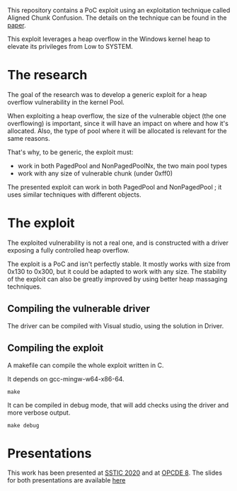 This repository contains a PoC exploit using an exploitation technique called Aligned Chunk Confusion.
The details on the technique can be found in the [paper](https://github.com/synacktiv/Windows-kernel-SegmentHeap-Aligned-Chunk-Confusion/blob/master/Scoop_The_Windows_10_pool.pdf).

This exploit leverages a heap overflow in the Windows kernel heap to elevate its privileges from Low to SYSTEM.


# The research

The goal of the research was to develop a generic exploit for a heap overflow vulnerability in the kernel Pool.

When exploiting a heap overflow, the size of the vulnerable object (the one overflowing) is important, since it will have an impact on where and how it's allocated. Also, the type of pool where it will be allocated is relevant for the same reasons.

That's why, to be generic, the exploit must:

- work in both PagedPool and NonPagedPoolNx, the two main pool types
- work with any size of vulnerable chunk (under 0xff0)

The presented exploit can work in both PagedPool and NonPagedPool ; it uses similar techniques with different objects.


# The exploit


The exploited vulnerability is not a real one, and is constructed with a driver exposing a fully controlled heap overflow.

The exploit is a PoC and isn't perfectly stable. It mostly works with size from 0x130 to 0x300, but it could be adapted to work with any size.
The stability of the exploit can also be greatly improved by using better heap massaging techniques.

## Compiling the vulnerable driver

The driver can be compiled with Visual studio, using the solution in Driver.

## Compiling the exploit

A makefile can compile the whole exploit written in C.

It depends on gcc-mingw-w64-x86-64.


```
make
```

It can be compiled in debug mode, that will add checks using the driver and more verbose output.

```
make debug
```


# Presentations

This work has been presented at [SSTIC 2020](https://www.sstic.org/2020/presentation/pool_overflow_exploitation_since_windows_10_19h1/) and at [OPCDE 8](https://github.com/comaeio/OPCDE/tree/master/2020/July/1).
The slides for both presentations are available [here](https://github.com/synacktiv/Windows-kernel-SegmentHeap-Aligned-Chunk-Confusion/blob/master/slides.pdf)
